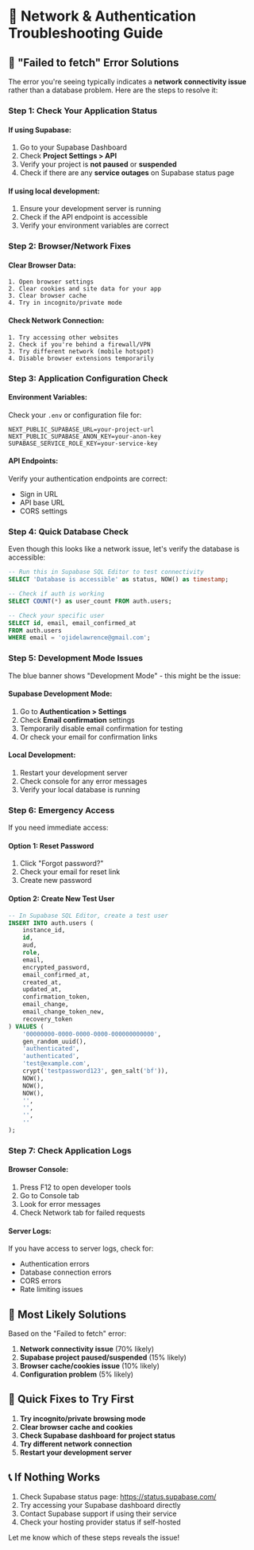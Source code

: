 # 🔧 Network & Authentication Troubleshooting Guide

## 🚨 **"Failed to fetch" Error Solutions**

The error you're seeing typically indicates a **network connectivity issue** rather than a database problem. Here are the steps to resolve it:

### **Step 1: Check Your Application Status**

#### **If using Supabase:**
1. Go to your Supabase Dashboard
2. Check **Project Settings > API**
3. Verify your project is **not paused** or **suspended**
4. Check if there are any **service outages** on Supabase status page

#### **If using local development:**
1. Ensure your development server is running
2. Check if the API endpoint is accessible
3. Verify your environment variables are correct

### **Step 2: Browser/Network Fixes**

#### **Clear Browser Data:**
```
1. Open browser settings
2. Clear cookies and site data for your app
3. Clear browser cache
4. Try in incognito/private mode
```

#### **Check Network Connection:**
```
1. Try accessing other websites
2. Check if you're behind a firewall/VPN
3. Try different network (mobile hotspot)
4. Disable browser extensions temporarily
```

### **Step 3: Application Configuration Check**

#### **Environment Variables:**
Check your `.env` or configuration file for:
```env
NEXT_PUBLIC_SUPABASE_URL=your-project-url
NEXT_PUBLIC_SUPABASE_ANON_KEY=your-anon-key
SUPABASE_SERVICE_ROLE_KEY=your-service-key
```

#### **API Endpoints:**
Verify your authentication endpoints are correct:
- Sign in URL
- API base URL
- CORS settings

### **Step 4: Quick Database Check**

Even though this looks like a network issue, let's verify the database is accessible:

```sql
-- Run this in Supabase SQL Editor to test connectivity
SELECT 'Database is accessible' as status, NOW() as timestamp;

-- Check if auth is working
SELECT COUNT(*) as user_count FROM auth.users;

-- Check your specific user
SELECT id, email, email_confirmed_at 
FROM auth.users 
WHERE email = 'ojidelawrence@gmail.com';
```

### **Step 5: Development Mode Issues**

The blue banner shows "Development Mode" - this might be the issue:

#### **Supabase Development Mode:**
1. Go to **Authentication > Settings**
2. Check **Email confirmation** settings
3. Temporarily disable email confirmation for testing
4. Or check your email for confirmation links

#### **Local Development:**
1. Restart your development server
2. Check console for any error messages
3. Verify your local database is running

### **Step 6: Emergency Access**

If you need immediate access:

#### **Option 1: Reset Password**
1. Click "Forgot password?"
2. Check your email for reset link
3. Create new password

#### **Option 2: Create New Test User**
```sql
-- In Supabase SQL Editor, create a test user
INSERT INTO auth.users (
    instance_id,
    id,
    aud,
    role,
    email,
    encrypted_password,
    email_confirmed_at,
    created_at,
    updated_at,
    confirmation_token,
    email_change,
    email_change_token_new,
    recovery_token
) VALUES (
    '00000000-0000-0000-0000-000000000000',
    gen_random_uuid(),
    'authenticated',
    'authenticated',
    'test@example.com',
    crypt('testpassword123', gen_salt('bf')),
    NOW(),
    NOW(),
    NOW(),
    '',
    '',
    '',
    ''
);
```

### **Step 7: Check Application Logs**

#### **Browser Console:**
1. Press F12 to open developer tools
2. Go to Console tab
3. Look for error messages
4. Check Network tab for failed requests

#### **Server Logs:**
If you have access to server logs, check for:
- Authentication errors
- Database connection errors
- CORS errors
- Rate limiting issues

## 🎯 **Most Likely Solutions**

Based on the "Failed to fetch" error:

1. **Network connectivity issue** (70% likely)
2. **Supabase project paused/suspended** (15% likely)
3. **Browser cache/cookies issue** (10% likely)
4. **Configuration problem** (5% likely)

## 🚀 **Quick Fixes to Try First**

1. **Try incognito/private browsing mode**
2. **Clear browser cache and cookies**
3. **Check Supabase dashboard for project status**
4. **Try different network connection**
5. **Restart your development server**

## 📞 **If Nothing Works**

1. Check Supabase status page: https://status.supabase.com/
2. Try accessing your Supabase dashboard directly
3. Contact Supabase support if using their service
4. Check your hosting provider status if self-hosted

Let me know which of these steps reveals the issue!